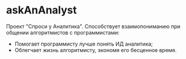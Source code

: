 # askAnAnalyst

Проект "Спроси у Аналитика". Способствует взаимопониманию при общении алгоритмистов с программистами:
* Помогает программисту лучше понять ИД аналитика; 
* Облегчает жизнь алгоритмисту, экономя его бесценное время. 
